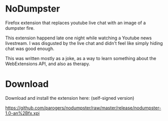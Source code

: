 # NoDumpster

Firefox extension that replaces youtube live chat with an image of a dumpster fire.

This extension happend late one night while watching a Youtube news livestream. 
I was disgusted by the live chat and didn't feel like simply hiding chat was good enough. 

This was written mostly as a joke, as a way to learn something about the WebExtensions API, and also as therapy.

# Download

Download and install the extension here: (self-signed version)

<https://github.com/parogers/nodumpster/raw/master/release/nodumpster-1.0-an%2Bfx.xpi>
